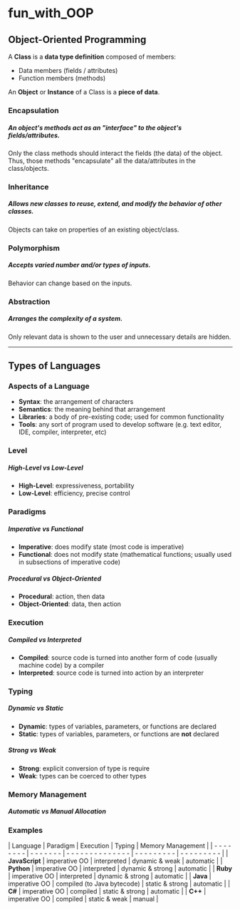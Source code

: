 # fun_with_OOP

## Object-Oriented Programming

A **Class** is a **data type definition** composed of members:
+ Data members (fields / attributes)
+ Function members (methods)

An **Object** or **Instance** of a Class is a **piece of data**.

### Encapsulation
##### An object's methods act as an "interface" to the object's fields/attributes.
Only the class methods should interact the fields (the data) of the object. Thus, those methods "encapsulate" all the data/attributes in the class/objects.

### Inheritance
##### Allows new classes to reuse, extend, and modify the behavior of other classes.
Objects can take on properties of an existing object/class.

### Polymorphism
##### Accepts varied number and/or types of inputs.
Behavior can change based on the inputs.

### Abstraction
##### Arranges the complexity of a system.
Only relevant data is shown to the user and unnecessary details are hidden.

---

## Types of Languages

### Aspects of a Language
+ **Syntax**: the arrangement of characters
+ **Semantics**: the meaning behind that arrangement
+ **Libraries**: a body of pre-existing code; used for common functionality
+ **Tools**: any sort of program used to develop software (e.g. text editor, IDE, compiler, interpreter, etc)

### Level
##### High-Level vs Low-Level
+ **High-Level**: expressiveness, portability
+ **Low-Level**: efficiency, precise control

### Paradigms
##### Imperative vs Functional
+ **Imperative**: does modify state (most code is imperative)
+ **Functional**: does not modify state (mathematical functions; usually used in subsections of imperative code)

##### Procedural vs Object-Oriented
+ **Procedural**: action, then data
+ **Object-Oriented**: data, then action

### Execution
##### Compiled vs Interpreted
+ **Compiled**: source code is turned into another form of code (usually machine code) by a compiler  
+ **Interpreted**: source code is turned into action by an interpreter

### Typing
##### Dynamic vs Static
+ **Dynamic**: types of variables, parameters, or functions are declared
+ **Static**: types of variables, parameters, or functions are **not** declared

##### Strong vs Weak
+ **Strong**: explicit conversion of type is require
+ **Weak**: types can be coerced to other types

### Memory Management
##### Automatic vs Manual Allocation

### Examples

| Language        | Paradigm      | Execution                   | Typing            | Memory Management |
| - - - - - - - - | - - - - - - - | - - - - - - - - - - - - - - | - - - - - - - - - | - - - - - - - - - |
| **JavaScript**  | imperative OO | interpreted                 | dynamic & weak    | automatic         |
| **Python**      | imperative OO | interpreted                 | dynamic & strong  | automatic         |
| **Ruby**        | imperative OO | interpreted                 | dynamic & strong  | automatic         |
| **Java**        | imperative OO | compiled (to Java bytecode) | static & strong   | automatic         |
| **C#**          | imperative OO | compiled                    | static & strong   | automatic         |
| **C++**         | imperative OO | compiled                    | static & weak     | manual            |
